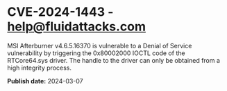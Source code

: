 # CVE-2024-1443 - help@fluidattacks.com

MSI Afterburner v4.6.5.16370 is vulnerable to a Denial of Service vulnerability by triggering the 0x80002000 IOCTL code of the RTCore64.sys driver. The handle to the driver can only be obtained from a high integrity process.

**Publish date:** 2024-03-07
